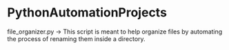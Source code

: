 # PythonAutomationProjects
file_organizer.py -> This script is meant to help organize files by automating the process of renaming them inside a directory.